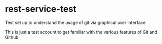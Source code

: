 # rest-service-test
Test set up to understand the usage of git via graphical user interface

This is just a test account to get familiar with the various features of Git and Github
